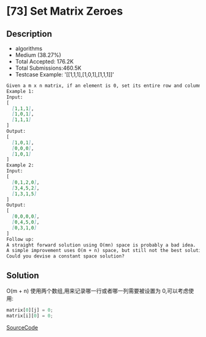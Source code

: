 # [73] Set Matrix Zeroes

## Description

* algorithms
* Medium (38.27%)
* Total Accepted:   176.2K
* Total Submissions:460.5K
* Testcase Example: '[[1,1,1],[1,0,1],[1,1,1]]'

```md
Given a m x n matrix, if an element is 0, set its entire row and column to 0. Do it in-place.
Example 1:
Input:
[
  [1,1,1],
  [1,0,1],
  [1,1,1]
]
Output:
[
  [1,0,1],
  [0,0,0],
  [1,0,1]
]
Example 2:
Input:
[
  [0,1,2,0],
  [3,4,5,2],
  [1,3,1,5]
]
Output:
[
  [0,0,0,0],
  [0,4,5,0],
  [0,3,1,0]
]
Follow up:
A straight forward solution using O(mn) space is probably a bad idea.
A simple improvement uses O(m + n) space, but still not the best solution.
Could you devise a constant space solution?
```

## Solution

O(m + n) 使用两个数组,用来记录哪一行或者哪一列需要被设置为 0,可以考虑使用:

```js
matrix[0][j] = 0;
matrix[i][0] = 0;
```

[SourceCode](./solution.js)